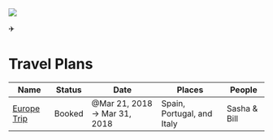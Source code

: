 <img src="https://www.notion.so/images/page-cover/woodcuts_5.jpg" class="page-cover-image" />

<span class="icon">✈️</span>

# Travel Plans

<table><thead><tr class="header"><th>Name</th><th>Status</th><th>Date</th><th>Places</th><th>People</th></tr></thead><tbody><tr class="odd"><td><a href="Travel%20Plans%20cc6b0b4583d948e1afb72835089d4b11/Europe%20Trip%20ee560647b8eb4b96a65c35efa96bea86.html">Europe Trip</a></td><td><span class="selected-value select-value-color-red">Booked</span></td><td>@Mar 21, 2018 → Mar 31, 2018</td><td>Spain, Portugal, and Italy</td><td>Sasha &amp; Bill</td></tr></tbody></table>
